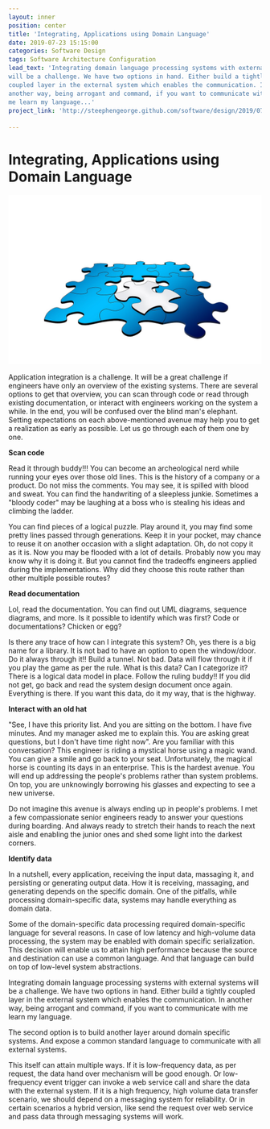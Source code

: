 ```yaml
---
layout: inner
position: center
title: 'Integrating, Applications using Domain Language'
date: 2019-07-23 15:15:00
categories: Software Design
tags: Software Architecture Configuration
lead_text: 'Integrating domain language processing systems with external systems
will be a challenge. We have two options in hand. Either build a tightly
coupled layer in the external system which enables the communication. In
another way, being arrogant and command, if you want to communicate with
me learn my language...'
project_link: 'http://steephengeorge.github.com/software/design/2019/07/23/application-integration.html'

---
```


# Integrating, Applications using Domain Language
![application_integration](/img/posts/integration-1280-853.jpg)
 
 
Application integration is a challenge. It will be a great challenge if
engineers have only an overview of the existing systems. There are
several options to get that overview, you can scan through code or read
through existing documentation, or interact with engineers working on
the system a while. In the end, you will be confused over the blind
man\'s elephant. Setting expectations on each above-mentioned avenue may
help you to get a realization as early as possible. Let us go through
each of them one by one.
 
 
**Scan code**
 
 
Read it through buddy!!! You can become an archeological nerd while
running your eyes over those old lines. This is the history of a company
or a product. Do not miss the comments. You may see, it is spilled with
blood and sweat. You can find the handwriting of a sleepless junkie.
Sometimes a "bloody coder" may be laughing at a boss who is stealing his
ideas and climbing the ladder.
 
 
 
 
You can find pieces of a logical puzzle. Play around it, you may find
some pretty lines passed through generations. Keep it in your pocket,
may chance to reuse it on another occasion with a slight adaptation. Oh,
do not copy it as it is. Now you may be flooded with a lot of details.
Probably now you may know why it is doing it. But you cannot find the
tradeoffs engineers applied during the implementations. Why did they
choose this route rather than other multiple possible routes?
 
 
**Read documentation**
 
 
Lol, read the documentation. You can find out UML diagrams, sequence
diagrams, and more. Is it possible to identify which was first? Code or
documentations? Chicken or egg?
 
 
 
 
Is there any trace of how can I integrate this system? Oh, yes there is
a big name for a library. It is not bad to have an option to open the
window/door. Do it always through it!! Build a tunnel. Not bad. Data
will flow through it if you play the game as per the rule. What is this
data? Can I categorize it? There is a logical data model in place.
Follow the ruling buddy!! If you did not get, go back and read the
system design document once again. Everything is there. If you want this
data, do it my way, that is the highway.
 
 
**Interact with an old hat**
 
 

"See, I have this priority list. And you are sitting on the bottom.
I have five minutes. And my manager asked me to explain this. You are
asking great questions, but I don't have time right now". Are you
familiar with this conversation? This engineer is riding a mystical
horse using a magic wand. You can give a smile and go back to your seat.
Unfortunately, the magical horse is counting its days in an enterprise.
This is the hardest avenue. You will end up addressing the people\'s
problems rather than system problems. On top, you are unknowingly
borrowing his glasses and expecting to see a new universe.
 
 

 
 
Do not imagine this avenue is always ending up in people\'s problems. I
met a few compassionate senior engineers ready to answer your questions
during boarding. And always ready to stretch their hands to reach the
next aisle and enabling the junior ones and shed some light into the
darkest corners.
 
 

**Identify data**
 
 
In a nutshell, every application, receiving the input data, massaging
it, and persisting or generating output data. How it is receiving,
massaging, and generating depends on the specific domain. One of the
pitfalls, while processing domain-specific data, systems may handle
everything as domain data.
 
 
 
 
Some of the domain-specific data processing required domain-specific
language for several reasons. In case of low latency and high-volume
data processing, the system may be enabled with domain specific
serialization. This decision will enable us to attain high performance
because the source and destination can use a common language. And that
language can build on top of low-level system abstractions.
 
 
 
 
Integrating domain language processing systems with external systems
will be a challenge. We have two options in hand. Either build a tightly
coupled layer in the external system which enables the communication. In
another way, being arrogant and command, if you want to communicate with
me learn my language.
 
 
 
 
The second option is to build another layer around domain specific
systems. And expose a common standard language to communicate with all
external systems.
 
 
 
 
This itself can attain multiple ways. If it is low-frequency data, as
per request, the data hand over mechanism will be good enough. Or
low-frequency event trigger can invoke a web service call and share the
data with the external system. If it is a high frequency, high volume
data transfer scenario, we should depend on a messaging system for
reliability. Or in certain scenarios a hybrid version, like send the
request over web service and pass data through messaging systems will
work.
 
 
